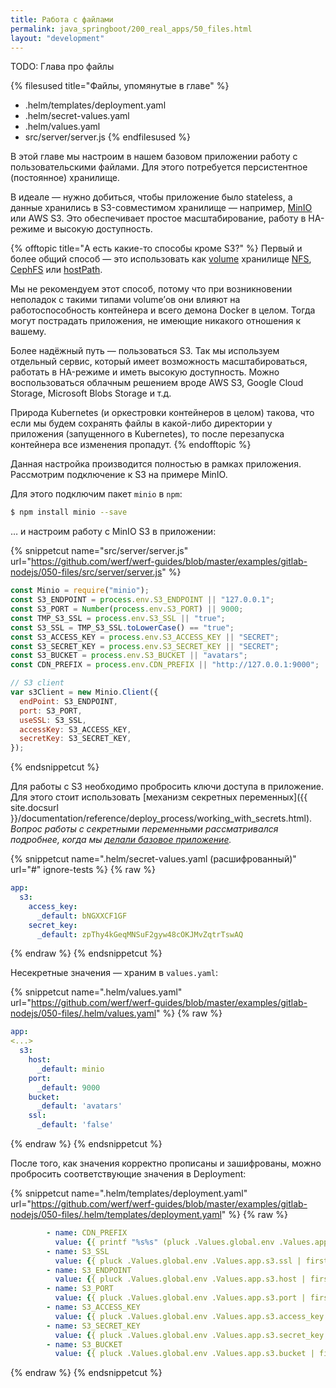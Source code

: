 ```yaml
---
title: Работа с файлами
permalink: java_springboot/200_real_apps/50_files.html
layout: "development"
---
```


TODO: Глава про файлы


{% filesused title="Файлы, упомянутые в главе" %}
- .helm/templates/deployment.yaml
- .helm/secret-values.yaml
- .helm/values.yaml
- src/server/server.js
{% endfilesused %}

В этой главе мы настроим в нашем базовом приложении работу с пользовательскими файлами. Для этого потребуется персистентное (постоянное) хранилище.

В идеале — нужно добиться, чтобы приложение было stateless, а данные хранились в S3-совместимом хранилище — например, [MinIO](https://github.com/minio/minio) или AWS S3. Это обеспечивает простое масштабирование, работу в HA-режиме и высокую доступность.

{% offtopic title="А есть какие-то способы кроме S3?" %}
Первый и более общий способ — это использовать как [volume](https://kubernetes.io/docs/concepts/storage/volumes/) хранилище [NFS](https://kubernetes.io/docs/concepts/storage/volumes/#nfs), [CephFS](https://kubernetes.io/docs/concepts/storage/volumes/#cephfs) или [hostPath](https://kubernetes.io/docs/concepts/storage/volumes/#hostpath).

Мы не рекомендуем этот способ, потому что при возникновении неполадок с такими типами volume’ов они влияют на работоспособность контейнера и всего демона Docker в целом. Тогда могут пострадать приложения, не имеющие никакого отношения к вашему.

Более надёжный путь — пользоваться S3. Так мы используем отдельный сервис, который имеет возможность масштабироваться, работать в HA-режиме и иметь высокую доступность. Можно воспользоваться облачным решением вроде AWS S3, Google Cloud Storage, Microsoft Blobs Storage и т.д.

Природа Kubernetes (и оркестровки контейнеров в целом) такова, что если мы будем сохранять файлы в какой-либо директории у приложения (запущенного в Kubernetes), то после перезапуска контейнера все изменения пропадут.
{% endofftopic %}

Данная настройка производится полностью в рамках приложения. Рассмотрим подключение к S3 на примере MinIO.

Для этого подключим пакет `minio` в `npm`:

```bash
$ npm install minio --save
```

… и настроим работу с MinIO S3 в приложении:

{% snippetcut name="src/server/server.js" url="https://github.com/werf/werf-guides/blob/master/examples/gitlab-nodejs/050-files/src/server/server.js" %}
```js
const Minio = require("minio");
const S3_ENDPOINT = process.env.S3_ENDPOINT || "127.0.0.1";
const S3_PORT = Number(process.env.S3_PORT) || 9000;
const TMP_S3_SSL = process.env.S3_SSL || "true";
const S3_SSL = TMP_S3_SSL.toLowerCase() == "true";
const S3_ACCESS_KEY = process.env.S3_ACCESS_KEY || "SECRET";
const S3_SECRET_KEY = process.env.S3_SECRET_KEY || "SECRET";
const S3_BUCKET = process.env.S3_BUCKET || "avatars";
const CDN_PREFIX = process.env.CDN_PREFIX || "http://127.0.0.1:9000";

// S3 client
var s3Client = new Minio.Client({
  endPoint: S3_ENDPOINT,
  port: S3_PORT,
  useSSL: S3_SSL,
  accessKey: S3_ACCESS_KEY,
  secretKey: S3_SECRET_KEY,
});
```
{% endsnippetcut %}

Для работы с S3 необходимо пробросить ключи доступа в приложение. Для этого стоит использовать [механизм секретных переменных]({{ site.docsurl }}/documentation/reference/deploy_process/working_with_secrets.html). *Вопрос работы с секретными переменными рассматривался подробнее, когда мы [делали базовое приложение](020_basic.html#secret-values-yaml).*

{% snippetcut name=".helm/secret-values.yaml (расшифрованный)" url="#" ignore-tests %}
{% raw %}
```yaml
app:
  s3:
    access_key:
      _default: bNGXXCF1GF
    secret_key:
      _default: zpThy4kGeqMNSuF2gyw48cOKJMvZqtrTswAQ
```
{% endraw %}
{% endsnippetcut %}

Несекретные значения — храним в `values.yaml`:

{% snippetcut name=".helm/values.yaml" url="https://github.com/werf/werf-guides/blob/master/examples/gitlab-nodejs/050-files/.helm/values.yaml" %}
{% raw %}
```yaml
app:
<...>
  s3:
    host:
      _default: minio
    port:
      _default: 9000
    bucket:
      _default: 'avatars'
    ssl:
      _default: 'false'
```
{% endraw %}
{% endsnippetcut %}

После того, как значения корректно прописаны и зашифрованы, можно пробросить соответствующие значения в Deployment:

{% snippetcut name=".helm/templates/deployment.yaml" url="https://github.com/werf/werf-guides/blob/master/examples/gitlab-nodejs/050-files/.helm/templates/deployment.yaml" %}
{% raw %}
```yaml
        - name: CDN_PREFIX
          value: {{ printf "%s%s" (pluck .Values.global.env .Values.app.cdn_prefix | first | default .Values.app.cdn_prefix._default) (pluck .Values.global.env .Values.app.s3.bucket | first | default .Values.app.s3.bucket._default) | quote }}
        - name: S3_SSL
          value: {{ pluck .Values.global.env .Values.app.s3.ssl | first | default .Values.app.s3.ssl._default | quote }}
        - name: S3_ENDPOINT
          value: {{ pluck .Values.global.env .Values.app.s3.host | first | default .Values.app.s3.host._default | quote  }}
        - name: S3_PORT
          value: {{ pluck .Values.global.env .Values.app.s3.port | first | default .Values.app.s3.port._default | quote }}
        - name: S3_ACCESS_KEY
          value: {{ pluck .Values.global.env .Values.app.s3.access_key | first | default .Values.app.s3.access_key._default | quote }}
        - name: S3_SECRET_KEY
          value: {{ pluck .Values.global.env .Values.app.s3.secret_key | first | default .Values.app.s3.secret_key._default | quote }}
        - name: S3_BUCKET
          value: {{ pluck .Values.global.env .Values.app.s3.bucket | first | default .Values.app.s3.bucket._default | quote }}
```
{% endraw %}
{% endsnippetcut %}


<div id="go-forth-button">
    <go-forth url="60_email.html" label="Работа с электронной почтой" framework="{{ page.label_framework }}" ci="{{ page.label_ci }}" guide-code="{{ page.guide_code }}" base-url="{{ site.baseurl }}"></go-forth>
</div>
